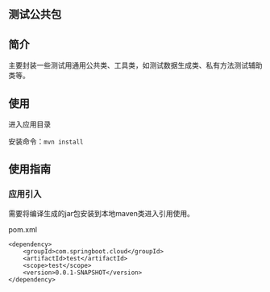 测试公共包
----------

## 简介

主要封装一些测试用通用公共类、工具类，如测试数据生成类、私有方法测试辅助类等。

## 使用

进入应用目录

安装命令：`mvn install`

## 使用指南

### 应用引入

需要将编译生成的jar包安装到本地maven类进入引用使用。

pom.xml

```
<dependency>
    <groupId>com.springboot.cloud</groupId>
    <artifactId>test</artifactId>
    <scope>test</scope>
    <version>0.0.1-SNAPSHOT</version>
</dependency>
```